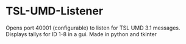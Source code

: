 # TSL-UMD-Listener
Opens port 40001 (configurable) to listen for TSL UMD 3.1 messages. Displays tallys for ID 1-8 in a gui. Made in python and tkinter
